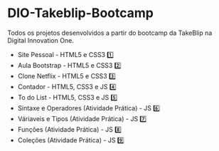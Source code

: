 # DIO-Takeblip-Bootcamp
Todos os projetos desenvolvidos a partir do bootcamp da TakeBlip na Digital Innovation One.

- Site Pessoal - HTML5 e CSS3 :one:
- Aula Bootstrap - HTML5 e CSS3 :two: 
- Clone Netflix - HTML5 e CSS3 :three:
- Contador - HTML5, CSS3 e JS :four:
- To do List - HTML5, CSS3 e JS :five:
- Sintaxe e Operadores (Atividade Prática) - JS :six:
- Váriaveis e Tipos (Atividade Prática) - JS :seven:
- Funções (Atividade Prática) - JS :eight:
- Coleções (Atividade Prática) - JS :nine: